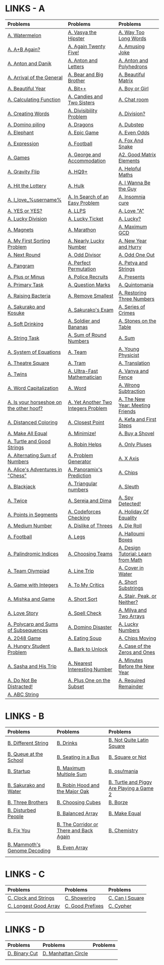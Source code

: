 # LINKS - A
| Problems | Problems | Problems |
| :- | :- | :- |
| [ A. Watermelon ](https://codeforces.com/contest/4/problem/A) | [ A. Vasya the Hipster ](https://codeforces.com/contest/581/problem/A) | [ A. Way Too Long Words ](https://codeforces.com/contest/71/problem/A) |
| [ A. A+B Again? ](https://codeforces.com/contest/1999/problem/A) | [ A. Again Twenty Five! ](https://codeforces.com/contest/630/problem/A) | [ A. Amusing Joke ](https://codeforces.com/contest/141/problem/A) |
| [ A. Anton and Danik ](https://codeforces.com/contest/734/problem/A) | [ A. Anton and Letters ](https://codeforces.com/contest/443/problem/A) | [ A. Anton and Polyhedrons ](https://codeforces.com/problemset/problem/785/A) |
| [ A. Arrival of the General ](https://codeforces.com/contest/144/problem/A) | [ A. Bear and Big Brother ](https://codeforces.com/contest/791/problem/A) | [ A. Beautiful Matrix ](https://codeforces.com/contest/263/problem/A) |
| [ A. Beautiful Year ](https://codeforces.com/contest/271/problem/A) | [ A. Bit++ ](https://codeforces.com/contest/282/problem/A) | [ A. Boy or Girl ](https://codeforces.com/contest/236/problem/A) |
| [ A. Calculating Function ](https://codeforces.com/contest/486/problem/A) | [ A. Candies and Two Sisters ](https://codeforces.com/contest/1335/problem/A) | [ A. Chat room ](https://codeforces.com/contest/58/problem/A) |
| [ A. Creating Words ](https://codeforces.com/contest/1985/problem/A) | [ A. Divisibility Problem ](https://codeforces.com/contest/1328/problem/A) | [ A. Division? ](https://codeforces.com/contest/1669/problem/A) |
| [ A. Domino piling ](https://codeforces.com/contest/50/problem/A) | [ A. Dragons ](https://codeforces.com/contest/230/problem/A) | [ A. Dubstep ](https://codeforces.com/contest/208/problem/A) |
| [ A. Elephant ](https://codeforces.com/contest/617/problem/A) | [ A. Epic Game ](https://codeforces.com/contest/119/problem/A) | [ A. Even Odds ](https://codeforces.com/contest/318/problem/A) |
| [ A. Expression ](https://codeforces.com/contest/479/problem/A) | [ A. Football ](https://codeforces.com/contest/96/problem/A) | [ A. Fox And Snake ](https://codeforces.com/contest/510/problem/A) |
| [ A. Games ](https://codeforces.com/contest/268/problem/A) | [ A. George and Accommodation ](https://codeforces.com/contest/467/problem/A) | [ A2. Good Matrix Elements ](https://codeforces.com/contest/177/problem/A2) |
| [ A. Gravity Flip ](https://codeforces.com/contest/405/problem/A) | [ A. HQ9+ ](https://codeforces.com/contest/133/problem/A) | [ A. Helpful Maths ](https://codeforces.com/contest/339/problem/A) |
| [ A. Hit the Lottery ](https://codeforces.com/contest/996/problem/A) | [ A. Hulk ](https://codeforces.com/contest/705/problem/A) | [ A. I Wanna Be the Guy ](https://codeforces.com/contest/469/problem/A) |
| [ A. I_love_%username% ](https://codeforces.com/contest/155/problem/A) | [ A. In Search of an Easy Problem ](https://codeforces.com/contest/1030/problem/A) | [ A. Insomnia cure ](https://codeforces.com/contest/148/problem/A) |
| [ A. YES or YES? ](https://codeforces.com/contest/1703/problem/A) | [ A. LLPS ](https://codeforces.com/problemset/problem/202/A) | [ A. Love "A" ](https://codeforces.com/contest/1146/problem/A) |
| [ A. Lucky Division ](https://codeforces.com/contest/122/problem/A) | [ A. Lucky Ticket ](https://codeforces.com/contest/146/problem/A) | [ A. Lucky? ](https://codeforces.com/contest/1676/problem/A) |
| [ A. Magnets ](https://codeforces.com/contest/344/problem/A) | [ A. Marathon ](https://codeforces.com/contest/1692/problem/A) | [ A. Maximum GCD ](https://codeforces.com/problemset/problem/1370/A) |
| [ A. My First Sorting Problem ](https://codeforces.com/contest/1971/problem/A) | [ A. Nearly Lucky Number ](https://codeforces.com/contest/110/problem/A) | [ A. New Year and Hurry ](https://codeforces.com/contest/750/problem/A) |
| [ A. Next Round ](https://codeforces.com/contest/158/problem/A) | [ A. Odd Divisor ](https://codeforces.com/contest/1475/problem/A) | [ A. Odd One Out ](https://codeforces.com/contest/1915/problem/A) |
| [ A. Pangram ](https://codeforces.com/contest/520/problem/A) | [ A. Perfect Permutation ](https://codeforces.com/contest/233/problem/A) | [ A. Petya and Strings ](https://codeforces.com/contest/112/problem/A) |
| [ A. Plus or Minus ](https://codeforces.com/contest/1807/problem/A) | [ A. Police Recruits ](https://codeforces.com/contest/427/problem/A) | [ A. Presents ](https://codeforces.com/contest/136/problem/A) |
| [ A. Primary Task ](https://codeforces.com/contest/2000/problem/A) | [ A. Question Marks ](https://codeforces.com/contest/1993/problem/A) | [ A. Quintomania ](https://codeforces.com/contest/2036/problem/A) |
| [ A. Raising Bacteria ](https://codeforces.com/contest/579/problem/A) | [ A. Remove Smallest ](https://codeforces.com/contest/1399/problem/A) | [ A. Restoring Three Numbers ](https://codeforces.com/contest/1154/problem/A) |
| [ A. Sakurako and Kosuke ](https://codeforces.com/problemset/problem/2033/A) | [ A. Sakurako's Exam ](https://codeforces.com/contest/2008/problem/A) | [ A. Series of Crimes ](https://codeforces.com/contest/181/problem/A) |
| [ A. Soft Drinking ](https://codeforces.com/contest/151/problem/A) | [ A. Soldier and Bananas ](https://codeforces.com/contest/546/problem/A) | [ A. Stones on the Table ](https://codeforces.com/contest/266/problem/A) |
| [ A. String Task ](https://codeforces.com/contest/118/problem/A) | [ A. Sum of Round Numbers ](https://codeforces.com/contest/1352/problem/A) | [ A. Sum ](https://codeforces.com/contest/1742/problem/A) |
| [ A. System of Equations ](https://codeforces.com/contest/214/problem/A) | [ A. Team ](https://codeforces.com/contest/231/problem/A) | [ A. Young Physicist ](https://codeforces.com/contest/69/problem/A) |
| [ A. Theatre Square ](https://codeforces.com/contest/1/problem/A) | [ A. Tram ](https://codeforces.com/contest/116/problem/A) | [ A. Translation ](https://codeforces.com/contest/41/problem/A) |
| [ A. Twins ](https://codeforces.com/contest/160/problem/A) | [ A. Ultra-Fast Mathematician ](https://codeforces.com/contest/61/problem/A) | [ A. Vanya and Fence ](https://codeforces.com/contest/677/problem/A) |
| [ A. Word Capitalization ](https://codeforces.com/contest/281/problem/A) | [ A. Word ](https://codeforces.com/contest/59/problem/A) | [ A. Wrong Subtraction ](https://codeforces.com/contest/977/problem/A) |
| [ A. Is your horseshoe on the other hoof? ](https://codeforces.com/contest/228/problem/A) | [ A. Yet Another Two Integers Problem ](https://codeforces.com/contest/1409/problem/A) | [ A. The New Year: Meeting Friends ](https://codeforces.com/contest/723/problem/A) |
| [ A. Distanced Coloring ](https://codeforces.com/contest/2002/problem/A) | [ A. Closest Point ](https://codeforces.com/contest/2004/problem/A) | [ A. Kefa and First Steps ](https://codeforces.com/contest/580/problem/A) |
| [ A. Make All Equal ](https://codeforces.com/contest/2001/problem/A) | [ A. Minimize! ](https://codeforces.com/contest/2009/problem/A) | [ A. Buy a Shovel ](https://codeforces.com/contest/732/problem/A) |
| [ A. Turtle and Good Strings ](https://codeforces.com/contest/2003/problem/A) | [ A. Robin Helps ](https://codeforces.com/contest/2014/problem/A) | [ A. Only Pluses ](https://codeforces.com/contest/1992/problem/A) |
| [ A. Alternating Sum of Numbers ](https://codeforces.com/contest/2010/problem/A) | [ A. Problem Generator ](https://codeforces.com/contest/1980/problem/A) | [ A. X Axis ](https://codeforces.com/contest/1986/problem/A) |
| [ A. Alice's Adventures in "Chess" ](https://codeforces.com/contest/2028/problem/A) | [ A. Panoramix's Prediction ](https://codeforces.com/problemset/problem/80/A) | [ A. Chips ](https://codeforces.com/problemset/problem/92/A) |
| [ A. Blackjack ](https://codeforces.com/problemset/problem/104/A) | [ A. Triangular numbers ](https://codeforces.com/problemset/problem/47/A) | [ A. Sleuth ](https://codeforces.com/problemset/problem/49/A) |
| [ A. Twice ](https://codeforces.com/contest/2037/problem/A) | [ A. Sereja and Dima ](https://codeforces.com/problemset/problem/381/A) | [ A. Spy Detected! ](https://codeforces.com/problemset/problem/1512/A) |
| [ A. Points in Segments ](https://codeforces.com/problemset/problem/1015/A/) | [ A. Codeforces Checking ](https://codeforces.com/problemset/problem/1791/A) | [ A. Holiday Of Equality ](https://codeforces.com/problemset/problem/758/A) |
| [ A. Medium Number ](https://codeforces.com/problemset/problem/1760/A) | [ A. Dislike of Threes ](https://codeforces.com/problemset/problem/1560/A) | [ A. Die Roll ](https://codeforces.com/problemset/problem/9/A) |
| [ A. Football ](https://codeforces.com/problemset/problem/43/A) | [ A. Legs ](https://codeforces.com/problemset/problem/1996/A) | [ A. Halloumi Boxes ](https://codeforces.com/problemset/problem/1903/A) |
| [ A. Palindromic Indices ](https://codeforces.com/problemset/problem/1682/A) | [ A. Choosing Teams ](https://codeforces.com/problemset/problem/432/A) | [ A. Design Tutorial: Learn from Math ](https://codeforces.com/problemset/problem/472/A) |
| [ A. Team Olympiad ](https://codeforces.com/problemset/problem/490/A) | [ A. Line Trip ](https://codeforces.com/problemset/problem/1901/A) | [ A. Cover in Water ](https://codeforces.com/problemset/problem/1900/A) |
| [ A. Game with Integers ](https://codeforces.com/problemset/problem/1899/A) | [ A. To My Critics ](https://codeforces.com/problemset/problem/1850/A) | [ A. Short Substrings ](https://codeforces.com/problemset/problem/1367/A) |
| [ A. Mishka and Game ](https://codeforces.com/problemset/problem/703/A) | [ A. Short Sort ](https://codeforces.com/problemset/problem/1873/A) | [ A. Stair, Peak, or Neither? ](https://codeforces.com/problemset/problem/1950/A) |
| [ A. Love Story ](https://codeforces.com/problemset/problem/1829/A) | [ A. Spell Check ](https://codeforces.com/problemset/problem/1722/A) | [ A. Milya and Two Arrays ](https://codeforces.com/contest/2059/problem/A) |
| [ A. Polycarp and Sums of Subsequences ](https://codeforces.com/problemset/problem/1618/A) | [ A. Domino Disaster ](https://codeforces.com/problemset/problem/1567/A) | [ A. Lucky Numbers ](https://codeforces.com/problemset/problem/1808/A) |
| [ A. 2048 Game ](https://codeforces.com/problemset/problem/1221/A) | [ A. Eating Soup ](https://codeforces.com/problemset/problem/1163/A) | [ A. Chips Moving ](https://codeforces.com/problemset/problem/1213/A) |
| [ A. Hungry Student Problem ](https://codeforces.com/problemset/problem/903/A) | [ A. Bark to Unlock ](https://codeforces.com/problemset/problem/868/A) | [ A. Case of the Zeros and Ones ](https://codeforces.com/problemset/problem/556/A) |
| [ A. Sasha and His Trip ](https://codeforces.com/problemset/problem/1113/A) | [ A. Nearest Interesting Number ](https://codeforces.com/problemset/problem/1183/A) | [ A. Minutes Before the New Year ](https://codeforces.com/contest/1283/problem/A) |
| [ A. Do Not Be Distracted! ](https://codeforces.com/problemset/problem/1520/A) | [ A. Plus One on the Subset ](https://codeforces.com/problemset/problem/1624/A) | [ A. Required Remainder ](https://codeforces.com/problemset/problem/1374/A) |
| [ A. ABC String ](https://codeforces.com/problemset/problem/1494/A) | [  ]() | [  ]() |








# LINKS - B
| Problems | Problems | Problems |
| :- | :- | :- |
| [ B. Different String ](https://codeforces.com/contest/1971/problem/B) | [ B. Drinks ](https://codeforces.com/contest/200/problem/B) | [ B. Not Quite Latin Square ](https://codeforces.com/contest/1915/problem/B) |
| [ B. Queue at the School ](https://codeforces.com/contest/266/problem/B) | [ B. Seating in a Bus ](https://codeforces.com/contest/2000/problem/B) | [ B. Square or Not ](https://codeforces.com/contest/2008/problem/B) |
| [ B. Startup ](https://codeforces.com/contest/2036/problem/B) | [ B. Maximum Multiple Sum ](https://codeforces.com/contest/1985/problem/B) | [ B. osu!mania ](https://codeforces.com/contest/2009/problem/B) |
| [ B. Sakurako and Water ](https://codeforces.com/problemset/problem/2033/B) | [ B. Robin Hood and the Major Oak ](https://codeforces.com/contest/2014/problem/B) | [ B. Turtle and Piggy Are Playing a Game 2 ](https://codeforces.com/contest/2003/problem/B) |
| [ B. Three Brothers ](https://codeforces.com/contest/2010/problem/B) | [ B. Choosing Cubes ](https://codeforces.com/contest/1980/problem/B) | [ B. Borze ](https://codeforces.com/problemset/problem/32/B) |
| [ B. Disturbed People ](https://codeforces.com/problemset/problem/1077/B) | [ B. Balanced Array ](https://codeforces.com/problemset/problem/1343/B) | [ B. Make Equal ](https://codeforces.com/problemset/problem/1931/B) |
| [ B. Fix You ](https://codeforces.com/problemset/problem/1391/B) | [ B. The Corridor or There and Back Again ](https://codeforces.com/problemset/problem/1872/B) | [ B. Chemistry ](https://codeforces.com/problemset/problem/1883/B) |
| [ B. Mammoth's Genome Decoding ](https://codeforces.com/problemset/problem/747/B) | [ B. Even Array ](https://codeforces.com/problemset/problem/1367/B) | [  ]() |
| [  ]() | [  ]() | [  ]() |







# LINKS - C
| Problems | Problems | Problems |
| :- | :- | :- |
| [ C. Clock and Strings ](https://codeforces.com/contest/1971/problem/C) | [ C. Showering ](https://codeforces.com/contest/1999/problem/C) | [ C. Can I Square ](https://codeforces.com/contest/1915/problem/C) |
| [ C. Longest Good Array ](https://codeforces.com/contest/2008/problem/C) | [ C. Good Prefixes ](https://codeforces.com/contest/1985/problem/C) | [ C. Cypher ](https://codeforces.com/problemset/problem/1703/C) |
| [  ]() | [  ]() | [  ]() |





# LINKS - D
| Problems | Problems | Problems |
| :- | :- | :- |
| [ D. Binary Cut ](https://codeforces.com/contest/1971/problem/D) | [ D. Manhattan Circle ](https://codeforces.com/contest/1985/problem/D) | [  ]() |
| [  ]() | [  ]() | [  ]() |
